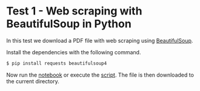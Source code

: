 # Test 1 - Web scraping with BeautifulSoup in Python

In this test we download a PDF file with web scraping using
[BeautifulSoup](https://www.crummy.com/software/BeautifulSoup/bs4/doc/).

Install the dependencies with the following command.

```bash
$ pip install requests beautifulsoup4
```

Now run the [notebook](1.ipynb) or execute the [script](../scripts/test1/1.py).
The file is then downloaded to the current directory.